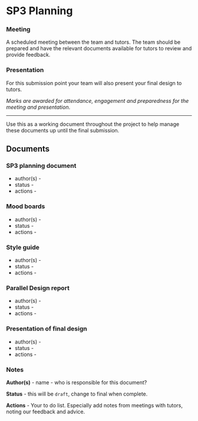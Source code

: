 # SP3 Planning

### Meeting

A scheduled meeting between the team and tutors. The team should be prepared and have the relevant documents available for tutors to review and provide feedback.

### Presentation

For this submission point your team will also present your final design to tutors.

*Marks are awarded for attendance, engagement and preparedness for the meeting and presentation*.

---

Use this as a working document throughout the project to help manage these documents up until the final submission.

## Documents

### SP3 planning document
* author(s) -
* status - 
* actions -


### Mood boards
* author(s) -
* status - 
* actions -


### Style guide
* author(s) -
* status - 
* actions -


### Parallel Design report
* author(s) -
* status - 
* actions -


### Presentation of final design
* author(s) -
* status - 
* actions -

### Notes

**Author(s)** - name - who is responsible for this document?

**Status** - this will be `draft`, change to final when complete.

**Actions** - Your to do list. Especially add notes from meetings with tutors, noting our feedback and advice.
